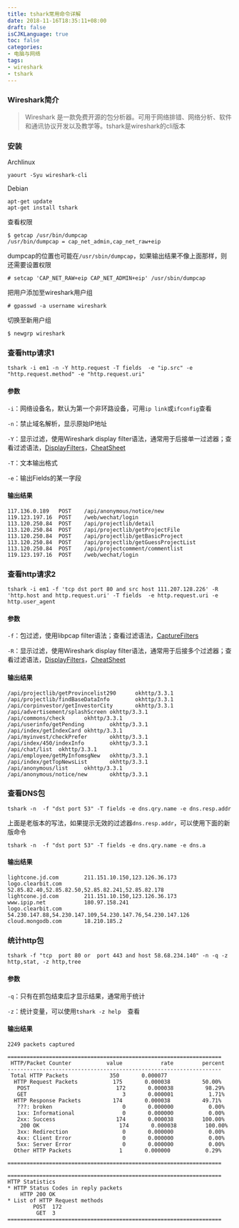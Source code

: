 ```yaml
---
title: tshark常用命令详解
date: 2018-11-16T18:35:11+08:00
draft: false
isCJKLanguage: true
toc: false
categories:
- 电脑与网络
tags:
- wireshark
- tshark
---
```



### Wireshark简介

> Wireshark 是一款免费开源的包分析器。可用于网络排错、网络分析、软件和通讯协议开发以及教学等。tshark是wireshark的cli版本



### 安装

Archlinux

```
yaourt -Syu wireshark-cli
```



Debian

```
apt-get update
apt-get install tshark
```



查看权限

```
$ getcap /usr/bin/dumpcap
/usr/bin/dumpcap = cap_net_admin,cap_net_raw+eip
```

dumpcap的位置也可能在`/usr/sbin/dumpcap`，如果输出结果不像上面那样，则还需要设置权限

```
# setcap 'CAP_NET_RAW+eip CAP_NET_ADMIN+eip' /usr/sbin/dumpcap
```

把用户添加至wireshark用户组

```
# gpasswd -a username wireshark
```

切换至新用户组

```
$ newgrp wireshark
```





### 查看http请求1

```
tshark -i em1 -n -Y http.request -T fields  -e "ip.src" -e "http.request.method" -e "http.request.uri"
```
#### 参数

`-i`：网络设备名，默认为第一个非环路设备，可用`ip link`或`ifconfig`查看

`-n`：禁止域名解析，显示原始IP地址

`-Y`：显示过滤，使用Wireshark display filter语法，通常用于后接单一过滤器；查看过滤语法，[DisplayFilters](https://wiki.wireshark.org/DisplayFilters)，[CheatSheet](http://packetlife.net/blog/2008/oct/18/cheat-sheets-tcpdump-and-wireshark/)

`-T`：文本输出格式

`-e`：输出Fields的某一字段

#### 输出结果

```
117.136.0.189   POST    /api/anonymous/notice/new
119.123.197.16  POST    /web/wechat/login
113.120.250.84  POST    /api/projectlib/detail
113.120.250.84  POST    /api/projectlib/getProjectFile
113.120.250.84  POST    /api/projectlib/getBasicProject
113.120.250.84  POST    /api/projectlib/getGuessProjectList
113.120.250.84  POST    /api/projectcomment/commentlist
119.123.197.16  POST    /web/wechat/login
```







### 查看http请求2


```
tshark -i em1 -f 'tcp dst port 80 and src host 111.207.128.226' -R 'http.host and http.request.uri' -T fields  -e http.request.uri -e http.user_agent
```
#### 参数

`-f`：包过滤，使用libpcap filter语法；查看过滤语法，[CaptureFilters](https://wiki.wireshark.org/CaptureFilters)

`-R`：显示过滤，使用Wireshark display filter语法，通常用于后接多个过滤器；查看过滤语法，[DisplayFilters](https://wiki.wireshark.org/DisplayFilters)，[CheatSheet](http://packetlife.net/blog/2008/oct/18/cheat-sheets-tcpdump-and-wireshark/)

#### 输出结果

```
/api/projectlib/getProvincelist290      okhttp/3.3.1
/api/projectlib/findBaseDataInfo        okhttp/3.3.1
/api/corpinvestor/getInvestorCity       okhttp/3.3.1
/api/advertisement/splashScreen okhttp/3.3.1
/api/commons/check      okhttp/3.3.1
/api/userinfo/getPending        okhttp/3.3.1
/api/index/getIndexCard okhttp/3.3.1
/api/myinvest/checkPrefer       okhttp/3.3.1
/api/index/450/indexInfo        okhttp/3.3.1
/api/chat/list  okhttp/3.3.1
/api/employee/getMyInfomsgNew   okhttp/3.3.1
/api/index/getTopNewsList       okhttp/3.3.1
/api/anonymous/list     okhttp/3.3.1
/api/anonymous/notice/new       okhttp/3.3.1
```



### 查看DNS包

```
tshark -n  -f "dst port 53" -T fields -e dns.qry.name -e dns.resp.addr
```
上面是老版本的写法，如果提示无效的过滤器`dns.resp.addr`，可以使用下面的新版命令
```
tshark -n  -f "dst port 53" -T fields -e dns.qry.name -e dns.a
```

#### 输出结果

```
lightcone.jd.com        211.151.10.150,123.126.36.173
logo.clearbit.com       52.85.82.40,52.85.82.50,52.85.82.241,52.85.82.178
lightcone.jd.com        211.151.10.150,123.126.36.173
www.ipip.net    		180.97.158.241
logo.clearbit.com       54.230.147.88,54.230.147.109,54.230.147.76,54.230.147.126
cloud.mongodb.com       18.210.185.2
```



### 统计http包

```
tshark -f "tcp  port 80 or  port 443 and host 58.68.234.140" -n -q -z http,stat, -z http,tree
```
#### 参数

`-q`：只有在抓包结束后才显示结果，通常用于统计

`-z`：统计变量，可以使用`tshark -z help  `查看

#### 输出结果

```
2249 packets captured

===================================================================
 HTTP/Packet Counter           value            rate         percent
-------------------------------------------------------------------
 Total HTTP Packets             350       0.000077                
  HTTP Request Packets           175       0.000038          50.00%
   POST                           172       0.000038          98.29%
   GET                              3       0.000001           1.71%
  HTTP Response Packets          174       0.000038          49.71%
   ???: broken                      0       0.000000           0.00%
   1xx: Informational               0       0.000000           0.00%
   2xx: Success                   174       0.000038         100.00%
    200 OK                         174       0.000038         100.00%
   3xx: Redirection                 0       0.000000           0.00%
   4xx: Client Error                0       0.000000           0.00%
   5xx: Server Error                0       0.000000           0.00%
  Other HTTP Packets               1       0.000000           0.29%

===================================================================

===================================================================
HTTP Statistics
* HTTP Status Codes in reply packets
    HTTP 200 OK
* List of HTTP Request methods
        POST  172 
         GET  3 
===================================================================
```

